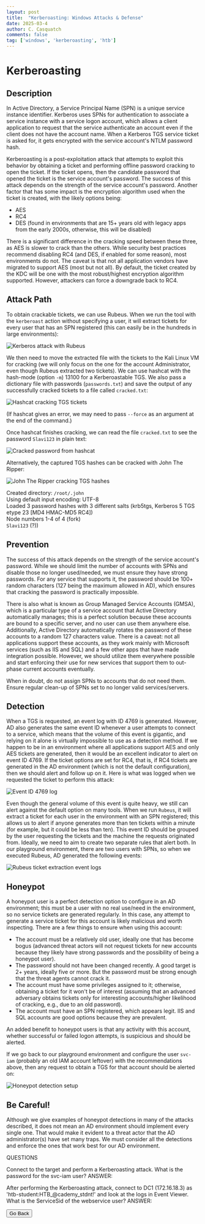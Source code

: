```yaml
---
layout: post
title:  "Kerberoasting: Windows Attacks & Defense"
date: 2025-03-4
author: C. Casquatch
comments: false
tag: ['windows', 'kerberoasting', 'htb']
---
```


Kerberoasting
=============

Description
-----------

In Active Directory, a Service Principal Name (SPN) is a unique service instance identifier. Kerberos uses SPNs for authentication to associate a service instance with a service logon account, which allows a client application to request that the service authenticate an account even if the client does not have the account name. When a Kerberos TGS service ticket is asked for, it gets encrypted with the service account's NTLM password hash.

Kerberoasting is a post-exploitation attack that attempts to exploit this behavior by obtaining a ticket and performing offline password cracking to open the ticket. If the ticket opens, then the candidate password that opened the ticket is the service account's password. The success of this attack depends on the strength of the service account's password. Another factor that has some impact is the encryption algorithm used when the ticket is created, with the likely options being:

*   AES
*   RC4
*   DES (found in environments that are 15+ years old with legacy apps from the early 2000s, otherwise, this will be disabled)

There is a significant difference in the cracking speed between these three, as AES is slower to crack than the others. While security best practices recommend disabling RC4 (and DES, if enabled for some reason), most environments do not. The caveat is that not all application vendors have migrated to support AES (most but not all). By default, the ticket created by the KDC will be one with the most robust/highest encryption algorithm supported. However, attackers can force a downgrade back to RC4.

Attack Path
-----------

To obtain crackable tickets, we can use Rubeus. When we run the tool with the `kerberoast` action without specifying a user, it will extract tickets for every user that has an SPN registered (this can easily be in the hundreds in large environments):

![Kerberos attack with Rubeus](your-screenshot-path.jpg)

We then need to move the extracted file with the tickets to the Kali Linux VM for cracking (we will only focus on the one for the account Administrator, even though Rubeus extracted two tickets). We can use hashcat with the hash-mode (option `-m`) 13100 for a Kerberoastable TGS. We also pass a dictionary file with passwords (`passwords.txt`) and save the output of any successfully cracked tickets to a file called `cracked.txt`:

![Hashcat cracking TGS tickets](your-screenshot-path.jpg)

(If hashcat gives an error, we may need to pass `--force` as an argument at the end of the command.)

Once hashcat finishes cracking, we can read the file `cracked.txt` to see the password `Slavi123` in plain text:

![Cracked password from hashcat](your-screenshot-path.jpg)

Alternatively, the captured TGS hashes can be cracked with John The Ripper:

![John The Ripper cracking TGS hashes](your-screenshot-path.jpg)

Created directory: `/root/.john`  
Using default input encoding: UTF-8  
Loaded 3 password hashes with 3 different salts (krb5tgs, Kerberos 5 TGS etype 23 \[MD4 HMAC-MD5 RC4\])  
Node numbers 1-4 of 4 (fork)  
`Slavi123` (?))

Prevention
----------

The success of this attack depends on the strength of the service account's password. While we should limit the number of accounts with SPNs and disable those no longer used/needed, we must ensure they have strong passwords. For any service that supports it, the password should be 100+ random characters (127 being the maximum allowed in AD), which ensures that cracking the password is practically impossible.

There is also what is known as Group Managed Service Accounts (GMSA), which is a particular type of a service account that Active Directory automatically manages; this is a perfect solution because these accounts are bound to a specific server, and no user can use them anywhere else. Additionally, Active Directory automatically rotates the password of these accounts to a random 127 characters value. There is a caveat: not all applications support these accounts, as they work mainly with Microsoft services (such as IIS and SQL) and a few other apps that have made integration possible. However, we should utilize them everywhere possible and start enforcing their use for new services that support them to out-phase current accounts eventually.

When in doubt, do not assign SPNs to accounts that do not need them. Ensure regular clean-up of SPNs set to no longer valid services/servers.

Detection
---------

When a TGS is requested, an event log with ID 4769 is generated. However, AD also generates the same event ID whenever a user attempts to connect to a service, which means that the volume of this event is gigantic, and relying on it alone is virtually impossible to use as a detection method. If we happen to be in an environment where all applications support AES and only AES tickets are generated, then it would be an excellent indicator to alert on event ID 4769. If the ticket options are set for RC4, that is, if RC4 tickets are generated in the AD environment (which is not the default configuration), then we should alert and follow up on it. Here is what was logged when we requested the ticket to perform this attack:

![Event ID 4769 log](your-screenshot-path.jpg)

Even though the general volume of this event is quite heavy, we still can alert against the default option on many tools. When we run `Rubeus`, it will extract a ticket for each user in the environment with an SPN registered; this allows us to alert if anyone generates more than ten tickets within a minute (for example, but it could be less than ten). This event ID should be grouped by the user requesting the tickets and the machine the requests originated from. Ideally, we need to aim to create two separate rules that alert both. In our playground environment, there are two users with SPNs, so when we executed Rubeus, AD generated the following events:

![Rubeus ticket extraction event logs](your-screenshot-path.jpg)

Honeypot
--------

A honeypot user is a perfect detection option to configure in an AD environment; this must be a user with no real use/need in the environment, so no service tickets are generated regularly. In this case, any attempt to generate a service ticket for this account is likely malicious and worth inspecting. There are a few things to ensure when using this account:

*   The account must be a relatively old user, ideally one that has become bogus (advanced threat actors will not request tickets for new accounts because they likely have strong passwords and the possibility of being a honeypot user).
*   The password should not have been changed recently. A good target is 2+ years, ideally five or more. But the password must be strong enough that the threat agents cannot crack it.
*   The account must have some privileges assigned to it; otherwise, obtaining a ticket for it won't be of interest (assuming that an advanced adversary obtains tickets only for interesting accounts/higher likelihood of cracking, e.g., due to an old password).
*   The account must have an SPN registered, which appears legit. IIS and SQL accounts are good options because they are prevalent.

An added benefit to honeypot users is that any activity with this account, whether successful or failed logon attempts, is suspicious and should be alerted.

If we go back to our playground environment and configure the user `svc-iam` (probably an old IAM account leftover) with the recommendations above, then any request to obtain a TGS for that account should be alerted on:

![Honeypot detection setup](your-screenshot-path.jpg)

Be Careful!
-----------

Although we give examples of honeypot detections in many of the attacks described, it does not mean an AD environment should implement every single one. That would make it evident to a threat actor that the AD administrator(s) have set many traps. We must consider all the detections and enforce the ones that work best for our AD environment.

QUESTIONS

Connect to the target and perform a Kerberoasting attack. What is the password for the svc-iam user?
ANSWER:

After performing the Kerberoasting attack, connect to DC1 (172.16.18.3) as 'htb-student:HTB_@cademy_stdnt!' and look at the logs in Event Viewer. What is the ServiceSid of the webservice user?
ANSWER:

<button onclick="history.back()">Go Back</button>
